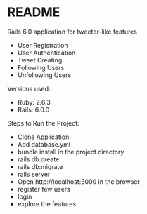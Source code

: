 # README
Rails 6.0 application for tweeter-like features
* User Registration 
* User Authentication
* Tweet Creating
* Following Users
* Unfollowing Users

Versions used:
* Ruby: 2.6.3
* Rails: 6.0.0

Steps to Run the Project:
* Clone Application 
* Add database.yml
* bundle install in the project directory
* rails db:create
* rails db:migrate
* rails server
* Open http://localhost:3000 in the browser
* register few users
* login
* explore the features 
